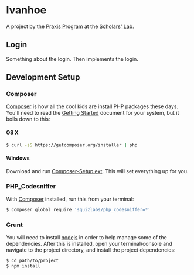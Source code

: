 # Ivanhoe

A project by the [Praxis Program](http://praxis.scholarslab.org) at the
[Scholars' Lab](http://scholarslab.org).

## Login
Something about the login. Then implements the login.


## Development Setup

### Composer
[Composer](http://getcomposer.org/) is how all the cool kids are install
PHP packages these days. You'll need to read the [Getting Started](https://getcomposer.org/doc/00-intro.md) 
document for your system, but it boils down to this:

#### OS X

```bash
$ curl -sS https://getcomposer.org/installer | php
```

#### Windows
Download and run [Composer-Setup.ext](https://getcomposer.org/Composer-Setup.exe). 
This will set everything up for you.

### PHP_Codesniffer
With [Composer](http://getcomposer.org/) installed, run this from your
terminal:

```bash
$ composer global require 'squizlabs/php_codesniffer=*'
```


### Grunt

You will need to install [nodejs](http://nodejs.org/) in order to help
manage some of the dependencies. After this is installed, open your
terminal/console and navigate to the project directory, and install the
project dependencies:

```bash
$ cd path/to/project
$ npm install
```


